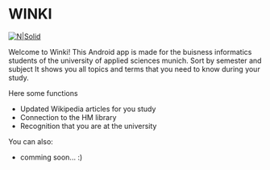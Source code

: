 # WINKI

[![N|Solid](http://fs5.directupload.net/images/161117/x7g8xh4s.png)](https://nodesource.com/products/nsolid)

Welcome to Winki! 
This Android app is made for the buisness informatics students of the university of applied sciences munich. Sort by semester and subject It shows you all topics and terms that you need to know during your study.

Here some functions

  - Updated Wikipedia articles for you study
  - Connection to the HM library
  - Recognition that you are at the university

You can also:
  - comming soon... :)






